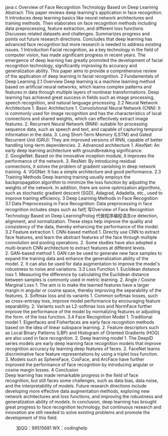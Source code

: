 java c
Overview of Face Recognition Technology Based on Deep Learning 
Abstract: This paper reviews deep learning's application in face recognition. It introduces deep learning basics like neural network architectures and training methods. Then elaborates on face recognition methods including data preprocessing, feature extraction, and different loss functions. Discusses related datasets and challenges. Summarizes progress and points out future research directions. Concludes that deep learning has advanced face recognition but more research is needed to address existing issues. 
1  Introduction 
Facial recognition, as a key technology in the field of computer vision, has made significant progress in recent years. The emergence of deep learning has greatly promoted the development of facial recognition technology, significantly improving its accuracy and generalization ability. This paper aims to provide a comprehensive review of the application of deep learning in facial recognition.
2  Fundamentals of Deep Learning 
2.1 Overview
Deep learning is a machine learning method based on artificial neural networks, which learns complex patterns and features in data through multiple layers of nonlinear transformations. Deep learning has achieved great success in fields such as image processing, speech recognition, and natural language processing.
2.2 Neural Network Architecture
1. Basic Architecture
1. Convolutional Neural Network (CNN): It is commonly used for image recognition and has the characteristics of local connections and shared weights, which can effectively extract image features.
2. Recurrent Neural Network (RNN): suitable for processing sequence data, such as speech and text, and capable of capturing temporal information in the data.
3. Long Short-Term Memory (LSTM) and Gated Recurrent Unit (GRU): They are improved versions of RNN, capable of better handling long-term dependencies.
2. Advanced architecture
1. AlexNet: An early deep learning architecture with groundbreaking significance.
2. GoogleNet: Based on the innovative inception module, it improves the performance of the network.
3. ResNet: By introducing residual connections, it solves the problem of gradient vanishing in deep network training.
4. VGGNet: It has a simple architecture and good performance.
2.3 Training Methods
Deep learning training usually employs the backpropagation algorithm to minimize the loss function by adjusting the weights of the network. In addition, there are some optimization algorithms, such as stochastic gradient descent (SGD), Adagrad, Adadelta, etc., used to improve training efficiency.
3 Deep Learning Methods in Face Recognition 
3.1 Data Preprocessing 
in Face Recognition: Data preprocessing in face recognition includes steps such as fa代 写Overview of Face Recognition Technology Based on Deep LearningProlog
代做程序编程语言ce detection, alignment, and normalization. These steps help improve the quality and consistency of the data, thereby enhancing the performance of the model.
3.2 Feature extraction
1. CNN-based method
1. Directly use CNN to extract face features, and learn the abstract features of the face through multiple convolution and pooling operations.
2. Some studies have also adopted a multi-branch CNN architecture to extract features at different levels.
2. GAN-based method
1. GAN can be used to generate new face samples to expand the training data and enhance the generalization ability of the model.
2. It can also be used for data augmentation to improve the model's robustness to noise and variations.
3.3 Loss Function
1. Euclidean distance loss
1. Measuring the difference by calculating the Euclidean distance between samples is commonly used in metric learning.
2. Angle / Cosine Marginal Loss
1. The aim is to make the learned features have a larger margin in angular or cosine space, thereby improving the separability of the features.
3. Softmax loss and its variants
1. Common softmax losses, such as cross-entropy loss, improve model performance by encouraging feature separability.
2. Variants such as L2-softmax loss and NormFace further improve the performance of the model by normalizing features or adjusting the form. of the loss function.
3.4 Face Recognition Model
1. Traditional model
1. Eigenfaces and Fisherfaces are early face recognition methods based on the idea of linear subspace learning.
2. Feature descriptors such as Local Binary Patterns (LBP) and Histogram of Oriented Gradients (HOG) are also used in face recognition.
2. Deep learning model
1. The DeepID series models are early deep learning face recognition models that improve recognition accuracy by learning deep features of faces.
2. FaceNet learns discriminative face feature representations by using a triplet loss function.
3. Models such as SphereFace, CosFace, and ArcFace have further improved the performance of face recognition by introducing angular or cosine margin losses.
4 Conclusion  
Deep learning has made remarkable progress in the field of face recognition, but still faces some challenges, such as data bias, data noise, and the interpretability of models. Future research directions include developing more effective data augmentation methods, exploring new network architectures and loss functions, and improving the robustness and generalization ability of models. 
In conclusion, deep learning has brought great progress to face recognition technology, but continuous research and innovation are still needed to solve existing problems and promote the development of this field. 







         
加QQ：99515681  WX：codinghelp
